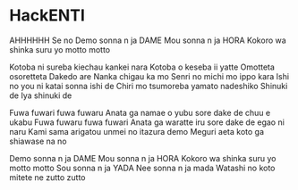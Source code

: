 # HackENTI
AHHHHHH
Se no
Demo sonna n ja DAME Mou sonna n ja HORA
Kokoro wa shinka suru yo motto motto

Kotoba ni sureba kiechau kankei nara
Kotoba o keseba ii yatte Omotteta osoretteta
Dakedo are Nanka chigau ka mo
Senri no michi mo ippo kara
Ishi no you ni katai sonna ishi de
Chiri mo tsumoreba yamato nadeshiko
Shinuki de Iya shinuki de

Fuwa fuwari fuwa fuwaru
Anata ga namae o yubu sore dake de chuu e ukabu
Fuwa fuwaru fuwa fuwari
Anata ga waratte iru sore dake de egao ni naru
Kami sama arigatou unmei no itazura demo
Meguri aeta koto ga shiawase na no

Demo sonna n ja DAME Mou sonna n ja HORA
Kokoro wa shinka suru yo motto motto
Sou sonna n ja YADA Nee sonna n ja mada
Watashi no koto mitete ne zutto zutto
